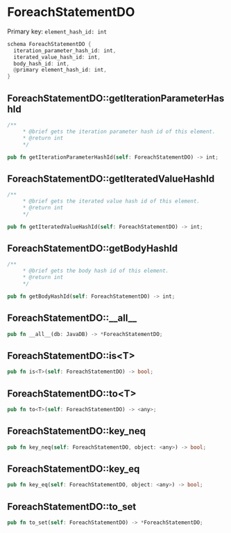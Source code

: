 # ForeachStatementDO

Primary key: `element_hash_id: int`

```rust
schema ForeachStatementDO {
  iteration_parameter_hash_id: int,
  iterated_value_hash_id: int,
  body_hash_id: int,
  @primary element_hash_id: int,
}
```
## ForeachStatementDO::getIterationParameterHashId

```rust
/**
     * @brief gets the iteration parameter hash id of this element.
     * @return int
     */
```
```rust
pub fn getIterationParameterHashId(self: ForeachStatementDO) -> int;
```
## ForeachStatementDO::getIteratedValueHashId

```rust
/**
     * @brief gets the iterated value hash id of this element.
     * @return int
     */
```
```rust
pub fn getIteratedValueHashId(self: ForeachStatementDO) -> int;
```
## ForeachStatementDO::getBodyHashId

```rust
/**
     * @brief gets the body hash id of this element.
     * @return int
     */
```
```rust
pub fn getBodyHashId(self: ForeachStatementDO) -> int;
```
## ForeachStatementDO::\_\_all\_\_

```rust
pub fn __all__(db: JavaDB) -> *ForeachStatementDO;
```
## ForeachStatementDO::is\<T\>

```rust
pub fn is<T>(self: ForeachStatementDO) -> bool;
```
## ForeachStatementDO::to\<T\>

```rust
pub fn to<T>(self: ForeachStatementDO) -> <any>;
```
## ForeachStatementDO::key\_neq

```rust
pub fn key_neq(self: ForeachStatementDO, object: <any>) -> bool;
```
## ForeachStatementDO::key\_eq

```rust
pub fn key_eq(self: ForeachStatementDO, object: <any>) -> bool;
```
## ForeachStatementDO::to\_set

```rust
pub fn to_set(self: ForeachStatementDO) -> *ForeachStatementDO;
```
